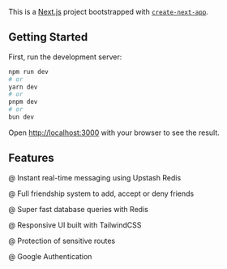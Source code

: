 This is a [Next.js](https://nextjs.org/) project bootstrapped with [`create-next-app`](https://github.com/vercel/next.js/tree/canary/packages/create-next-app).

## Getting Started

First, run the development server:

```bash
npm run dev
# or
yarn dev
# or
pnpm dev
# or
bun dev
```

Open [http://localhost:3000](http://localhost:3000) with your browser to see the result.


## Features

@ Instant real-time messaging using Upstash
Redis

@ Full friendship system to add, accept or deny
friends

@ Super fast database queries with Redis

@ Responsive UI built with TailwindCSS

@ Protection of sensitive routes

@ Google Authentication